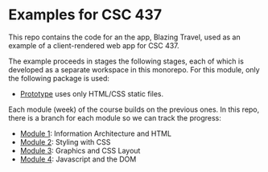 # Examples for CSC 437

This repo contains the code for an the app, Blazing Travel, used
as an example of a client-rendered web app for CSC 437.

The example proceeds in stages the following stages, each of
which is developed as a separate workspace in this monorepo.
For this module, only the following package is used:

- [Prototype](packages/proto/README.md) uses only HTML/CSS
  static files.

Each module (week) of the course builds on the previous ones. In
this repo, there is a branch for each module so we can track the
progress:

- [Module 1](https://github.com/kubiak-calpoly/csc-437-examples/tree/mod-1):
  Information Architecture and HTML
- [Module 2](https://github.com/kubiak-calpoly/csc-437-examples/tree/sp24/mod-2):
  Styling with CSS
- [Module 3](https://github.com/kubiak-calpoly/csc-437-examples/tree/sp24/mod-3):
  Graphics and CSS Layout
- [Module 4](https://github.com/kubiak-calpoly/csc-437-examples/tree/sp24/mod-4):
  Javascript and the DOM
